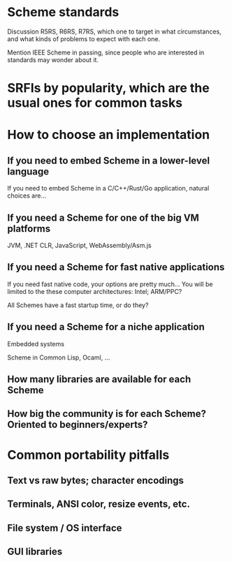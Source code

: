 # Scheme standards

Discussion R5RS, R6RS, R7RS, which one to target in what circumstances, and what kinds of problems to expect with each one.

Mention IEEE Scheme in passing, since people who are interested in standards may wonder about it.

# SRFIs by popularity, which are the usual ones for common tasks

# How to choose an implementation

## If you need to embed Scheme in a lower-level language

If you need to embed Scheme in a C/C++/Rust/Go application, natural choices are...

## If you need a Scheme for one of the big VM platforms

JVM, .NET CLR, JavaScript, WebAssembly/Asm.js

## If you need a Scheme for fast native applications

If you need fast native code, your options are pretty much... You will be limited to the these computer architectures: Intel; ARM/PPC?

All Schemes have a fast startup time, or do they?

## If you need a Scheme for a niche application

Embedded systems

Scheme in Common Lisp, Ocaml, ...

## How many libraries are available for each Scheme

## How big the community is for each Scheme? Oriented to beginners/experts?

# Common portability pitfalls

## Text vs raw bytes; character encodings

## Terminals, ANSI color, resize events, etc.

## File system / OS interface

## GUI libraries